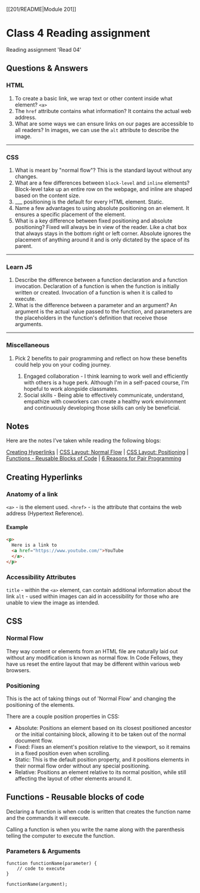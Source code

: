 [[201/README|Module 201]]
# Class 4 Reading assignment

Reading assignment 'Read 04'

## Questions & Answers

### HTML

1. To create a basic link, we wrap text or other content inside what element? `<a>`
2. The `href` attribute contains what information? It contains the actual web address.
3. What are some ways we can ensure links on our pages are accessible to all readers? In images, we can use the `alt` attribute to describe the image.

-----------------------------------------------------------

### CSS

1. What is meant by "normal flow"? This is the standard layout without any changes.
2. What are a few differences between `block-level` and `inline` elements? Block-level take up an entire row on the webpage, and inline are shaped based on the content size.
3. ___ positioning is the default for every HTML element. Static.
4. Name a few advantages to using absolute positioning on an element. It ensures a specific placement of the element.
5. What is a key difference between fixed positioning and absolute positioning? Fixed will always be in view of the reader. Like a chat box that always stays in the bottom right or left corner. Absolute ignores the placement of anything around it and is only dictated by the space of its parent.

-----------------------------------------------------------

### Learn JS

1. Describe the difference between a function declaration and a function invocation. Declaration of a function is when the function is initially written or created. Invocation of a function is when it is called to execute.
2. What is the difference between a parameter and an argument? An argument is the actual value passed to the function, and parameters are the placeholders in the function's definition that receive those arguments.

-----------------------------------------------------------

### Miscellaneous

1. Pick 2 benefits to pair programming and reflect on how these benefits could help you on your coding journey. 

    1. Engaged collaboration - I think learning to work well and efficiently with others is a huge perk. Although I'm in a self-paced course, I'm hopeful to work alongside classmates.
    2. Social skills - Being able to effectively communicate, understand, empathize with coworkers can create a healthy work environment and continuously developing those skills can only be beneficial.

## Notes

Here are the notes I’ve taken while reading the following blogs:

[Creating Hyperlinks](https://developer.mozilla.org/en-US/docs/Learn/HTML/Introduction_to_HTML/Creating_hyperlinks) \| [CSS Layout: Normal Flow](https://developer.mozilla.org/en-US/docs/Learn/CSS/CSS_layout/Normal_Flow) \| [CSS Layout: Positioning](https://developer.mozilla.org/en-US/docs/Learn/CSS/CSS_layout/Positioning) \| [Functions - Reusable Blocks of Code](https://developer.mozilla.org/en-US/docs/Learn/JavaScript/Building_blocks/Functions) \| [6 Reasons for Pair Programming](https://www.codefellows.org/blog/6-reasons-for-pair-programming/)

## Creating Hyperlinks

### Anatomy of a link

`<a>` - is the element used.
`<href>` - is the attribute that contains the web address (Hypertext Reference).

#### Example

``` html
<p>
  Here is a link to 
  <a href="https://www.youtube.com/">YouTube
  </a>.
</p>
```

### Accessibility Attributes

`title` - within the `<a>` element, can contain additional information about the link
`alt` - used within images can aid in accessibility for those who are unable to view the image as intended.

## CSS

### Normal Flow

They way content or elements from an HTML file are naturally laid out without any modification is known as normal flow. In Code Fellows, they have us reset the entire layout that may be different within various web browsers.

### Positioning

This is the act of taking things out of 'Normal Flow' and changing the positioning of the elements.

There are a couple position properties in CSS:

* Absolute: Positions an element based on its closest positioned ancestor or the initial containing block, allowing it to be taken out of the normal document flow.
* Fixed: Fixes an element's position relative to the viewport, so it remains in a fixed position even when scrolling.
* Static: This is the default position property, and it positions elements in their normal flow order without any special positioning.
* Relative: Positions an element relative to its normal position, while still affecting the layout of other elements around it.

## Functions - Reusable blocks of code

Declaring a function is when code is written that creates the function name and the commands it will execute.

Calling a function is when you write the name along with the parenthesis telling the computer to execute the function.

### Parameters & Arguments

``` JS
function functionName(parameter) {
    // code to execute
}

functionName(argument);
```
